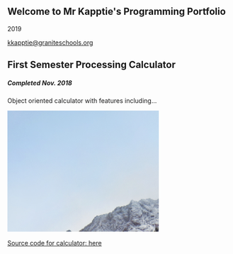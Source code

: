 ## Welcome to Mr Kapptie's Programming Portfolio
2019

kkapptie@graniteschools.org

## First Semester Processing Calculator
##### Completed Nov. 2018
Object oriented calculator with features including...

![Calculator](https://github.com/kappter/2019ProgrammingPortfolio/blob/master/images/calc01.png?raw=true)

[Source code for calculator: here](https://github.com/kappter/2019ProgrammingPortfolio/blob/master/Calc/README.md)
